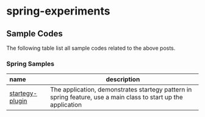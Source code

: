 # spring-experiments

## Sample Codes

The following table list all sample codes related to the above posts.

### Spring Samples

| name                                                         | description                                                  |
| :----------------------------------------------------------- | ------------------------------------------------------------ |
| [startegy-plugin](https://github.com/rajadileepkolli/spring-experiments/tree/main/strategy-plugin) | The application, demonstrates startegy pattern in spring feature, use a main class to start up the application |